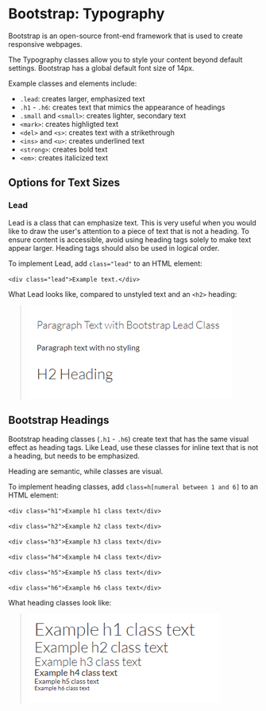 # Bootstrap: Typography

Bootstrap is an open-source front-end framework that is used to create responsive webpages.

The Typography classes allow you to style your content beyond default settings. Bootstrap has a global default font size of 14px. 

Example classes and elements include:

* `.lead`: creates larger, emphasized text
* `.h1` - `.h6`: creates text that mimics the appearance of headings
* `.small` and `<small>`: creates lighter, secondary text
* `<mark>`: creates highligted text
* `<del>` and `<s>`: creates text with a strikethrough
* `<ins>` and `<u>`: creates underlined text
* `<strong>`: creates bold text
* `<em>`: creates italicized text

## Options for Text Sizes

### Lead

Lead is a class that can emphasize text. This is very useful when you would like to draw the user's attention to a piece of text that is not a heading. To ensure content is accessible, avoid using heading tags solely to make text appear larger. Heading tags should also be used in logical order.

To implement Lead, add `class="lead"` to an HTML element:

`<div class="lead">Example text.</div>`

What Lead looks like, compared to unstyled text and an `<h2>` heading:

> ![text with lead class compared with unstyled paragraph text and an h2 heading](images/lead.png)

## Bootstrap Headings

Bootstrap heading classes (`.h1` - `.h6`) create text that has the same visual effect as heading tags. Like Lead, use these classes for inline text that is not a heading, but needs to be emphasized. 

Heading are semantic, while classes are visual.

To implement heading classes, add `class=h[numeral between 1 and 6]` to an HTML element:

`<div class="h1">Example h1 class text</div>`

`<div class="h2">Example h2 class text</div>`

`<div class="h3">Example h3 class text</div>`
 
`<div class="h4">Example h4 class text</div>`

`<div class="h5">Example h5 class text</div>`

`<div class="h6">Example h6 class text</div>`

What heading classes look like:

> ![example text with h1-h6 bootstrap heading classes](images/heading-classes-example.png)


